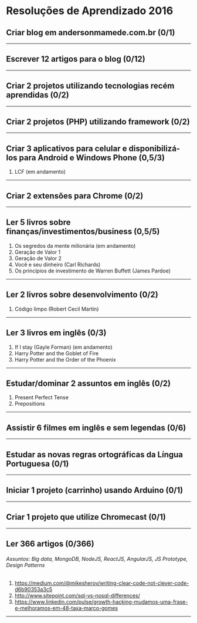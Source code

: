 # Resoluções de Aprendizado 2016


## Criar blog em andersonmamede.com.br (0/1)

-------------------


## Escrever 12 artigos para o blog (0/12)

-------------------


## Criar 2 projetos utilizando tecnologias recém aprendidas (0/2)

-------------------


## Criar 2 projetos (PHP) utilizando framework (0/2)

-------------------


## Criar 3 aplicativos para celular e disponibilizá-los para Android e Windows Phone (0,5/3)

1. LCF (em andamento)

-------------------


## Criar 2 extensões para Chrome (0/2)

-------------------


## Ler 5 livros sobre finanças/investimentos/business (0,5/5)
1. Os segredos da mente milionária (em andamento)<br />
2. Geração de Valor 1<br />
3. Geração de Valor 2<br />
4. Você e seu dinheiro (Carl Richards)<br />
5. Os princípios de investimento de Warren Buffett (James Pardoe)

-------------------


## Ler 2 livros sobre desenvolvimento (0/2)
1. Código limpo (Robert Cecil Martin)

-------------------


## Ler 3 livros em inglês (0/3)
1. If I stay (Gayle Forman) (em andamento)<br />
2. Harry Potter and the Goblet of Fire<br />
3. Harry Potter and the Order of the Phoenix

-------------------


## Estudar/dominar 2 assuntos em inglês (0/2)
1. Present Perfect Tense<br />
2. Prepositions

-------------------


## Assistir 6 filmes em inglês e sem legendas (0/6)

-------------------


## Estudar as novas regras ortográficas da Língua Portuguesa (0/1)

-------------------


## Iniciar 1 projeto (carrinho) usando Arduino (0/1)

-------------------


## Criar 1 projeto que utilize Chromecast (0/1)

-------------------


## Ler 366 artigos (0/366)
###### Assuntos: Big data, MongoDB, NodeJS, ReactJS, AngularJS, JS Prototype, Design Patterns

1. https://medium.com/@mikesherov/writing-clear-code-not-clever-code-d6b90353a3c5
2. http://www.sitepoint.com/sql-vs-nosql-differences/
3. https://www.linkedin.com/pulse/growth-hacking-mudamos-uma-frase-e-melhoramos-em-48-taxa-marco-gomes

-------------------
